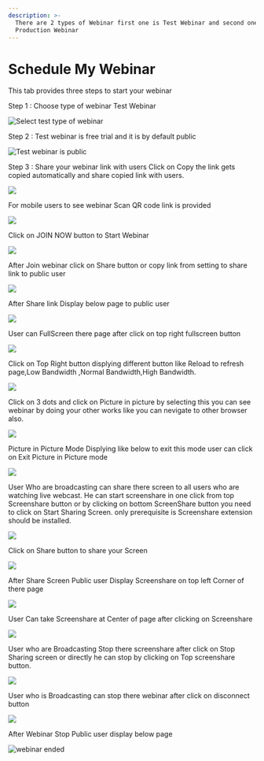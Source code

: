 ```yaml
---
description: >-
  There are 2 types of Webinar first one is Test Webinar and second one is
  Production Webinar
---
```


# Schedule My Webinar

This tab provides three steps to start your webinar

Step 1 : Choose type of webinar Test Webinar

![Select test type of webinar](../.gitbook/assets/step-_webinar.PNG)

Step 2 : Test webinar is free trial and it is by default public

![Test webinar is public ](../.gitbook/assets/test_step_2.PNG)

Step 3 : Share your webinar link with users Click on Copy the link gets copied automatically and share copied link with users.

![](../.gitbook/assets/image%20%2820%29.png)

For mobile users to see webinar Scan QR code link is provided

![](../.gitbook/assets/image%20%28103%29.png)

Click on JOIN NOW button to Start Webinar

![](../.gitbook/assets/image%20%2840%29.png)

After Join webinar click on Share button or copy link from setting to share link to public user

![](../.gitbook/assets/image%20%2862%29.png)

After Share link Display below page to public user

![](../.gitbook/assets/image%20%2839%29.png)

User can FullScreen there page after click on top right fullscreen button

![](../.gitbook/assets/image%20%282%29.png)

  
Click on Top Right button displying different button like Reload to refresh page,Low Bandwidth ,Normal Bandwidth,High Bandwidth.

![](../.gitbook/assets/image%20%2880%29.png)

Click on  3 dots and click on Picture in picture by selecting this you can see webinar by doing your other works like you can nevigate to other browser also.

![](../.gitbook/assets/image%20%2846%29.png)

Picture in Picture Mode Displying like below to exit this mode user can click on Exit Picture in Picture mode

![](../.gitbook/assets/image%20%2879%29.png)

User Who are broadcasting can share there screen to all users who are watching live webcast. He can start screenshare in one click from top Screenshare button or by clicking on bottom ScreenShare button you need to click on Start Sharing Screen. only prerequisite is Screenshare extension should be installed.

![](../.gitbook/assets/image%20%2873%29.png)

Click on Share button to share your Screen

![](../.gitbook/assets/image%20%2856%29.png)

After Share Screen Public user Display Screenshare on top left Corner of there page 

![](../.gitbook/assets/image%20%2829%29.png)

User Can take Screenshare at Center of page after clicking on Screenshare 

![](../.gitbook/assets/image%20%2844%29.png)

User who are Broadcasting Stop there screenshare after click on Stop Sharing screen or directly he can stop by clicking on Top screenshare button.

![](../.gitbook/assets/image%20%281%29.png)

User who is Broadcasting can stop there webinar after click on disconnect button

![](../.gitbook/assets/image%20%2825%29.png)

After Webinar Stop Public user display below page

![webinar ended](../.gitbook/assets/image%20%2883%29.png)









